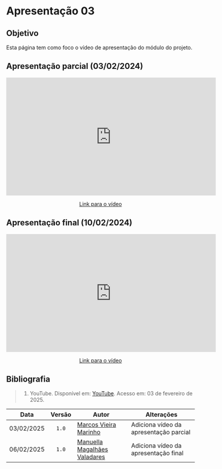 # Apresentação 03
## Objetivo
Esta página tem como foco o vídeo de apresentação do módulo do projeto.

## Apresentação parcial (03/02/2024)

<div style="text-align: center;">
    <iframe width="560" height="315" src="https://www.youtube.com/embed/8rNqGB3zv8s?si=UdombialUej521Qw" title="YouTube video player" frameborder="0" allow="accelerometer; autoplay; clipboard-write; encrypted-media; gyroscope; picture-in-picture; web-share" referrerpolicy="strict-origin-when-cross-origin" allowfullscreen></iframe>
</div>

<p style="text-align: center">
    <a href="https://www.youtube.com/watch?v=8rNqGB3zv8s">Link para o vídeo</a>
</p>

## Apresentação final (10/02/2024)

<div style="text-align: center;">
    <iframe width="560" height="315" src="https://www.youtube.com/embed/8rNqGB3zv8s?si=UdombialUej521Qw" title="YouTube video player" frameborder="0" allow="accelerometer; autoplay; clipboard-write; encrypted-media; gyroscope; picture-in-picture; web-share" referrerpolicy="strict-origin-when-cross-origin" allowfullscreen></iframe>
</div>

<p style="text-align: center">
    <a href="https://www.youtube.com/watch?v=8rNqGB3zv8s">Link para o vídeo</a>
</p>

## Bibliografia

> 1. YouTube. Disponível em: [YouTube](https://youtu.be/8rNqGB3zv8s"). Acesso em: 03 de fevereiro de 2025.

| Data | Versão | Autor | Alterações | 
| :--: | :----: | ----- | ---------- | 
| 03/02/2025 | `1.0` | [Marcos Vieira Marinho](https://github.com/devMarcosVM)| Adiciona vídeo da apresentação parcial |
| 06/02/2025 | `1.0` | [Manuella Magalhães Valadares](https://github.com/manuvaladares)| Adiciona vídeo da apresentação final |

